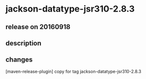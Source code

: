 # jackson-datatype-jsr310-2.8.3

## release on 20160918

## description

## changes

[maven-release-plugin] copy for tag jackson-datatype-jsr310-2.8.3

